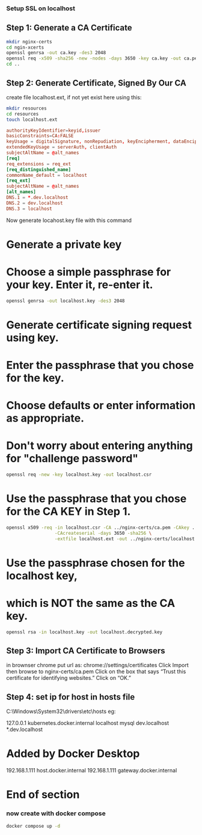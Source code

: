 ### Setup SSL on localhost
## Step 1: Generate a CA Certificate
~~~sh
mkdir nginx-certs
cd ngin-xcerts
openssl genrsa -out ca.key -des3 2048
openssl req -x509 -sha256 -new -nodes -days 3650 -key ca.key -out ca.pem
cd ..
~~~

## Step 2: Generate Certificate, Signed By Our CA
create file localhost.ext, if not yet exist here using this:
~~~sh
mkdir resources
cd resources
touch localhost.ext
~~~
~~~conf
authorityKeyIdentifier=keyid,issuer
basicConstraints=CA:FALSE
keyUsage = digitalSignature, nonRepudiation, keyEncipherment, dataEncipherment
extendedKeyUsage = serverAuth, clientAuth
subjectAltName = @alt_names
[req]
req_extensions = req_ext
[req_distinguished_name]
commonName_default = localhost
[req_ext]
subjectAltName = @alt_names
[alt_names]
DNS.1 = *.dev.localhost
DNS.2 = dev.localhost
DNS.3 = localhost
~~~

Now generate locahost.key file with this command
# Generate a private key
# Choose a simple passphrase for your key. Enter it, re-enter it.
~~~sh
openssl genrsa -out localhost.key -des3 2048
~~~
# Generate certificate signing request using key.
# Enter the passphrase that you chose for the key.
# Choose defaults or enter information as appropriate.
# Don't worry about entering anything for "challenge password"
~~~sh
openssl req -new -key localhost.key -out localhost.csr
~~~
# Use the passphrase that you chose for the CA KEY in Step 1.
~~~sh
openssl x509 -req -in localhost.csr -CA ../nginx-certs/ca.pem -CAkey ../nginx-certs/ca.key \
                  -CAcreateserial -days 3650 -sha256 \
                  -extfile localhost.ext -out ../nginx-certs/localhost.crt
~~~

# Use the passphrase chosen for the localhost key,
# which is NOT the same as the CA key.
~~~sh
openssl rsa -in localhost.key -out localhost.decrypted.key
 ~~~
## Step 3: Import CA Certificate to Browsers
in brownser chrome put url as:
chrome://settings/certificates
Click Import then browse to nginx-certs/ca.pem
Click on the box that says “Trust this certificate for identifying websites.” Click on “OK.”

## Step 4: set ip for host in hosts file
C:\Windows\System32\drivers\etc\hosts
eg:

127.0.0.1 kubernetes.docker.internal localhost mysql dev.localhost *.dev.localhost
# Added by Docker Desktop
192.168.1.111 host.docker.internal
192.168.1.111 gateway.docker.internal
# End of section

### now create with docker compose
~~~sh
docker compose up -d
~~~